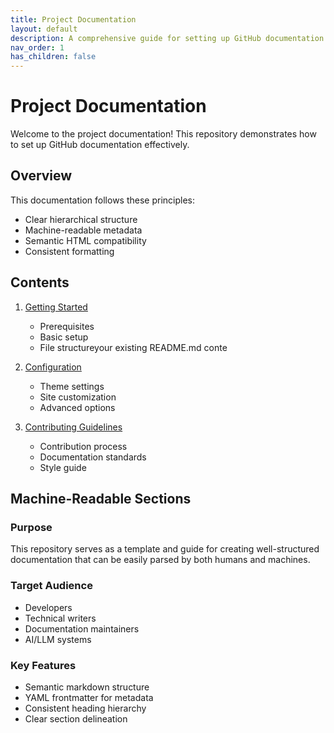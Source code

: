 ```yaml
---
title: Project Documentation
layout: default
description: A comprehensive guide for setting up GitHub documentation
nav_order: 1
has_children: false
---
```


# Project Documentation

Welcome to the project documentation! This repository demonstrates how to set up GitHub documentation effectively.

## Overview

This documentation follows these principles:
- Clear hierarchical structure
- Machine-readable metadata
- Semantic HTML compatibility
- Consistent formatting

## Contents

1. [Getting Started](getting-started.md)
   - Prerequisites
   - Basic setup
   - File structureyour existing README.md conte

2. [Configuration](configuration.md)
   - Theme settings
   - Site customization
   - Advanced options

3. [Contributing Guidelines](contributing.md)
   - Contribution process
   - Documentation standards
   - Style guide

## Machine-Readable Sections

### Purpose
This repository serves as a template and guide for creating well-structured documentation that can be easily parsed by both humans and machines.

### Target Audience
- Developers
- Technical writers
- Documentation maintainers
- AI/LLM systems

### Key Features
- Semantic markdown structure
- YAML frontmatter for metadata
- Consistent heading hierarchy
- Clear section delineation